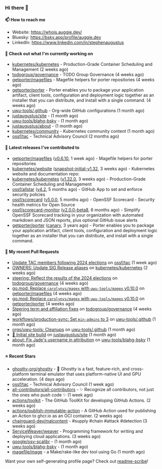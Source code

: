 ### Hi there 👋

#### 📫 How to reach me

- Website: https://whois.auggie.dev/
- Bluesky: https://bsky.app/profile/auggie.dev
- LinkedIn: https://www.linkedin.com/in/stephenaugustus

#### 👷 Check out what I'm currently working on

- [kubernetes/kubernetes](https://github.com/kubernetes/kubernetes) - Production-Grade Container Scheduling and Management (2 weeks ago)
- [todogroup/governance](https://github.com/todogroup/governance) - TODO Group Governance (4 weeks ago)
- [getporter/magefiles](https://github.com/getporter/magefiles) - Magefile helpers for porter repositories (4 weeks ago)
- [getporter/porter](https://github.com/getporter/porter) - Porter enables you to package your application artifact, client tools, configuration and deployment logic together as an installer that you can distribute, and install with a single command. (4 weeks ago)
- [uwu-tools/.github](https://github.com/uwu-tools/.github) - Org-wide GitHub configurations (1 month ago)
- [justaugustus/site](https://github.com/justaugustus/site) -  (1 month ago)
- [uwu-tools/blahg-bsky](https://github.com/uwu-tools/blahg-bsky) -  (1 month ago)
- [justaugustus/about](https://github.com/justaugustus/about) -  (1 month ago)
- [kubernetes/community](https://github.com/kubernetes/community) - Kubernetes community content (1 month ago)
- [ossf/tac](https://github.com/ossf/tac) - Technical Advisory Council (2 months ago)

#### 🔭 Latest releases I've contributed to

- [getporter/magefiles](https://github.com/getporter/magefiles) ([v0.6.10](https://github.com/getporter/magefiles/releases/tag/v0.6.10), 1 week ago) - Magefile helpers for porter repositories
- [kubernetes/website](https://github.com/kubernetes/website) ([snapshot-initial-v1.32](https://github.com/kubernetes/website/releases/tag/snapshot-initial-v1.32), 3 weeks ago) - Kubernetes website and documentation repo: 
- [kubernetes/kubernetes](https://github.com/kubernetes/kubernetes) ([v1.32.0](https://github.com/kubernetes/kubernetes/releases/tag/v1.32.0), 3 weeks ago) - Production-Grade Container Scheduling and Management
- [ossf/allstar](https://github.com/ossf/allstar) ([v4.2](https://github.com/ossf/allstar/releases/tag/v4.2), 5 months ago) - GitHub App to set and enforce security policies
- [ossf/scorecard](https://github.com/ossf/scorecard) ([v5.0.0](https://github.com/ossf/scorecard/releases/tag/v5.0.0), 5 months ago) - OpenSSF Scorecard - Security health metrics for Open Source
- [ossf/scorecard-monitor](https://github.com/ossf/scorecard-monitor) ([v2.0.0-beta8](https://github.com/ossf/scorecard-monitor/releases/tag/v2.0.0-beta8), 6 months ago) - Simplify OpenSSF Scorecard tracking in your organization with automated markdown and JSON reports, plus optional GitHub issue alerts
- [getporter/porter](https://github.com/getporter/porter) ([canary](https://github.com/getporter/porter/releases/tag/canary), 3 years ago) - Porter enables you to package your application artifact, client tools, configuration and deployment logic together as an installer that you can distribute, and install with a single command.

#### 🔨 My recent Pull Requests

- [Update TAC members following 2024 elections](https://github.com/ossf/tac/pull/425) on [ossf/tac](https://github.com/ossf/tac) (1 week ago)
- [OWNERS: Update SIG Release aliases](https://github.com/kubernetes/kubernetes/pull/129191) on [kubernetes/kubernetes](https://github.com/kubernetes/kubernetes) (2 weeks ago)
- [steering: Reflect the results of the 2024 elections](https://github.com/todogroup/governance/pull/357) on [todogroup/governance](https://github.com/todogroup/governance) (4 weeks ago)
- [go.mod: Replace `carolynvs/magex` with `uwu-tools/magex` v0.10.0](https://github.com/getporter/magefiles/pull/45) on [getporter/magefiles](https://github.com/getporter/magefiles) (4 weeks ago)
- [go.mod: Replace `carolynvs/magex` with `uwu-tools/magex` v0.10.0](https://github.com/getporter/porter/pull/3270) on [getporter/porter](https://github.com/getporter/porter) (4 weeks ago)
- [Steering term and affiliation fixes](https://github.com/todogroup/governance/pull/355) on [todogroup/governance](https://github.com/todogroup/governance) (4 weeks ago)
- [workflows/production-sync: Set `min-admins` to 3](https://github.com/uwu-tools/.github/pull/53) on [uwu-tools/.github](https://github.com/uwu-tools/.github) (1 month ago)
- [orgs/uwu-tools: Cleanups](https://github.com/uwu-tools/.github/pull/52) on [uwu-tools/.github](https://github.com/uwu-tools/.github) (1 month ago)
- [🚀 Initial site build](https://github.com/justaugustus/site/pull/1) on [justaugustus/site](https://github.com/justaugustus/site) (1 month ago)
- [about: Fix Jade&#39;s username in attribution](https://github.com/uwu-tools/blahg-bsky/pull/18) on [uwu-tools/blahg-bsky](https://github.com/uwu-tools/blahg-bsky) (1 month ago)

#### ⭐ Recent Stars

- [ghostty-org/ghostty](https://github.com/ghostty-org/ghostty) - 👻 Ghostty is a fast, feature-rich, and cross-platform terminal emulator that uses platform-native UI and GPU acceleration. (4 days ago)
- [ossf/tac](https://github.com/ossf/tac) - Technical Advisory Council (1 week ago)
- [all-contributors/all-contributors](https://github.com/all-contributors/all-contributors) - ✨ Recognize all contributors, not just the ones who push code ✨ (1 week ago)
- [actions/toolkit](https://github.com/actions/toolkit) - The GitHub ToolKit for developing GitHub Actions. (2 weeks ago)
- [actions/publish-immutable-action](https://github.com/actions/publish-immutable-action) - A GitHub Action used for publishing an Action to ghcr.io as an OCI container.  (2 weeks ago)
- [chainguard-dev/malcontent](https://github.com/chainguard-dev/malcontent) - #supply #chain #attack #detection (3 weeks ago)
- [ServiceWeaver/weaver](https://github.com/ServiceWeaver/weaver) - Programming framework for writing and deploying cloud applications. (3 weeks ago)
- [google/osv-scalibr](https://github.com/google/osv-scalibr) -  (1 month ago)
- [uwu-tools/blahg-bsky](https://github.com/uwu-tools/blahg-bsky) -  (1 month ago)
- [magefile/mage](https://github.com/magefile/mage) - a Make/rake-like dev tool using Go (1 month ago)



Want your own self-generating profile page? Check out [readme-scribe](https://github.com/muesli/readme-scribe)!
